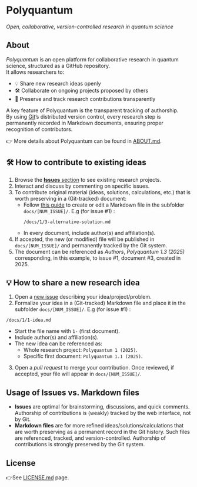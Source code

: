 # Polyquantum
_Open, collaborative, version-controlled research in quantum science_

## About
_Polyquantum_ is an open platform for collaborative research in quantum science, structured as a GitHub repository.  
It allows researchers to:

- 💡 Share new research ideas openly  
- 🛠️ Collaborate on ongoing projects proposed by others  
- 📝 Preserve and track research contributions transparently  

A key feature of Polyquantum is the transparent tracking of authorship.  
By using [Git](https://it.wikipedia.org/wiki/Git_(software))’s distributed version control, every research step is permanently recorded in Markdown documents, ensuring proper recognition of contributors.  

👉 More details about Polyquantum can be found in [ABOUT.md](ABOUT.md).

## 🛠️ How to contribute to existing ideas
1. Browse the [**Issues** section](https://github.com/andreamari/polyquantum_test/issues) to see existing research projects.  
2. Interact and discuss by commenting on specific issues.  
3. To contribute original material (ideas, solutions, calculations, etc.) that is worth preserving in a (Git-tracked) document:  
   - Follow [this guide](docs/README.md) to create or edit a Markdown file in the subfolder `docs/[NUM_ISSUE]/`.  E.g (for issue #1) :
     ```
     /docs/1/3-alternative-solution.md
     ```
   - In every document, include author(s) and affiliation(s).
4. If accepted, the new (or modified) file will be published in `docs/[NUM_ISSUE]/` and permanently tracked by the Git system.
5. The document can be referenced as _Authors_, _Polyquantum 1.3 (2025)_ corresponding, in this example, to issue #1, document #3, created in 2025.  



## 💡 How to share a new research idea
1. Open a [new issue](https://github.com/andreamari/polyquantum_test/issues/new/choose) describing your idea/project/problem.
2. Formalize your idea in a (Git-tracked) Markdown file and place it in the subfolder `docs/[NUM_ISSUE]/`. E.g (for issue #1) :
```
/docs/1/1-idea.md
```
   - Start the file name with `1-` (first document).  
   - Include author(s) and affiliation(s).
   - The new idea can be referenced as:  
      - Whole research project: `Polyquantum 1 (2025)`.
      - Specific first document: `Polyquantum 1.1 (2025)`. 
3. Open a _pull request_ to merge your contribution. Once reviewed, if accepted, your file will appear in `docs/[NUM_ISSUE]/`.


## Usage of Issues vs. Markdown files
- **Issues** are optimal for brainstorming, discussions, and quick comments. Authorship of contributions is (weakly) tracked by the web interface, not by Git.
- **Markdown files** are for more refined ideas/solutions/calculations that are worth preserving as a permanent record in the Git history. Such files are referenced, tracked, and version-controlled. Authorship of contributions is strongly preserved by the Git system.

## License
👉See [LICENSE.md](LICENSE.md) page.

